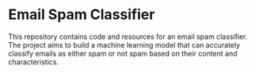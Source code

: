 # Email Spam Classifier

This repository contains code and resources for an email spam classifier. The project aims to build a machine learning model that can accurately classify emails as either spam or not spam based on their content and characteristics.

